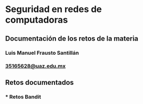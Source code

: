 # Seguridad en redes de computadoras
## Documentación de los retos de la materia

### Luis Manuel Frausto Santillán
### 35165628@uaz.edu.mx 

## Retos documentados
### * Retos Bandit

